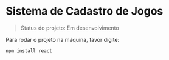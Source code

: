<h1> Sistema de Cadastro de Jogos</h1>

>Status do projeto: Em desenvolvimento

Para rodar o projeto na máquina, favor digite:

```
npm install react

```
